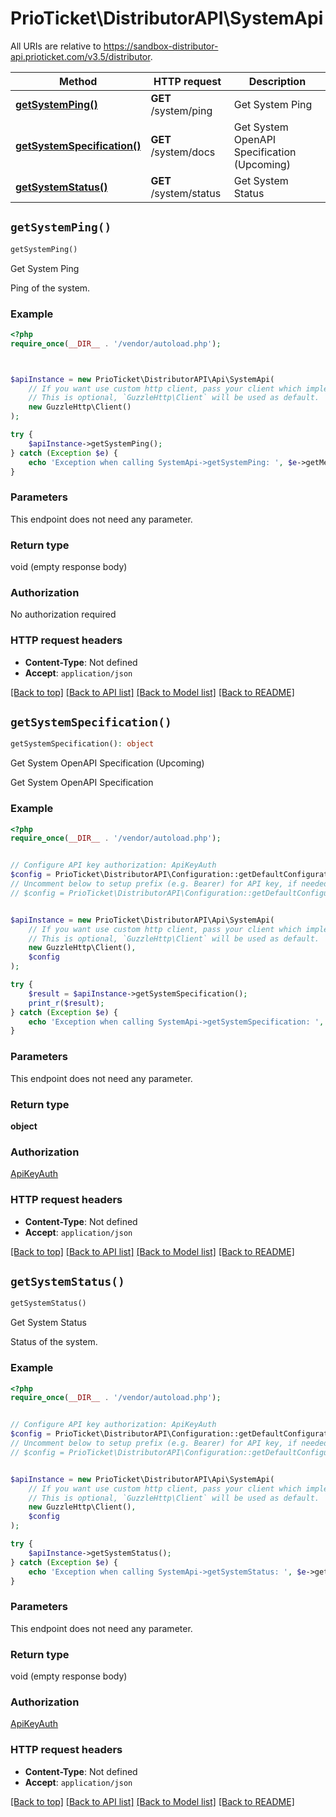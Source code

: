 # PrioTicket\DistributorAPI\SystemApi

All URIs are relative to https://sandbox-distributor-api.prioticket.com/v3.5/distributor.

Method | HTTP request | Description
------------- | ------------- | -------------
[**getSystemPing()**](SystemApi.md#getSystemPing) | **GET** /system/ping | Get System Ping
[**getSystemSpecification()**](SystemApi.md#getSystemSpecification) | **GET** /system/docs | Get System OpenAPI Specification (Upcoming)
[**getSystemStatus()**](SystemApi.md#getSystemStatus) | **GET** /system/status | Get System Status


## `getSystemPing()`

```php
getSystemPing()
```

Get System Ping

Ping of the system.

### Example

```php
<?php
require_once(__DIR__ . '/vendor/autoload.php');



$apiInstance = new PrioTicket\DistributorAPI\Api\SystemApi(
    // If you want use custom http client, pass your client which implements `GuzzleHttp\ClientInterface`.
    // This is optional, `GuzzleHttp\Client` will be used as default.
    new GuzzleHttp\Client()
);

try {
    $apiInstance->getSystemPing();
} catch (Exception $e) {
    echo 'Exception when calling SystemApi->getSystemPing: ', $e->getMessage(), PHP_EOL;
}
```

### Parameters

This endpoint does not need any parameter.

### Return type

void (empty response body)

### Authorization

No authorization required

### HTTP request headers

- **Content-Type**: Not defined
- **Accept**: `application/json`

[[Back to top]](#) [[Back to API list]](../../README.md#endpoints)
[[Back to Model list]](../../README.md#models)
[[Back to README]](../../README.md)

## `getSystemSpecification()`

```php
getSystemSpecification(): object
```

Get System OpenAPI Specification (Upcoming)

Get System OpenAPI Specification

### Example

```php
<?php
require_once(__DIR__ . '/vendor/autoload.php');


// Configure API key authorization: ApiKeyAuth
$config = PrioTicket\DistributorAPI\Configuration::getDefaultConfiguration()->setApiKey('key', 'YOUR_API_KEY');
// Uncomment below to setup prefix (e.g. Bearer) for API key, if needed
// $config = PrioTicket\DistributorAPI\Configuration::getDefaultConfiguration()->setApiKeyPrefix('key', 'Bearer');


$apiInstance = new PrioTicket\DistributorAPI\Api\SystemApi(
    // If you want use custom http client, pass your client which implements `GuzzleHttp\ClientInterface`.
    // This is optional, `GuzzleHttp\Client` will be used as default.
    new GuzzleHttp\Client(),
    $config
);

try {
    $result = $apiInstance->getSystemSpecification();
    print_r($result);
} catch (Exception $e) {
    echo 'Exception when calling SystemApi->getSystemSpecification: ', $e->getMessage(), PHP_EOL;
}
```

### Parameters

This endpoint does not need any parameter.

### Return type

**object**

### Authorization

[ApiKeyAuth](../../README.md#ApiKeyAuth)

### HTTP request headers

- **Content-Type**: Not defined
- **Accept**: `application/json`

[[Back to top]](#) [[Back to API list]](../../README.md#endpoints)
[[Back to Model list]](../../README.md#models)
[[Back to README]](../../README.md)

## `getSystemStatus()`

```php
getSystemStatus()
```

Get System Status

Status of the system.

### Example

```php
<?php
require_once(__DIR__ . '/vendor/autoload.php');


// Configure API key authorization: ApiKeyAuth
$config = PrioTicket\DistributorAPI\Configuration::getDefaultConfiguration()->setApiKey('key', 'YOUR_API_KEY');
// Uncomment below to setup prefix (e.g. Bearer) for API key, if needed
// $config = PrioTicket\DistributorAPI\Configuration::getDefaultConfiguration()->setApiKeyPrefix('key', 'Bearer');


$apiInstance = new PrioTicket\DistributorAPI\Api\SystemApi(
    // If you want use custom http client, pass your client which implements `GuzzleHttp\ClientInterface`.
    // This is optional, `GuzzleHttp\Client` will be used as default.
    new GuzzleHttp\Client(),
    $config
);

try {
    $apiInstance->getSystemStatus();
} catch (Exception $e) {
    echo 'Exception when calling SystemApi->getSystemStatus: ', $e->getMessage(), PHP_EOL;
}
```

### Parameters

This endpoint does not need any parameter.

### Return type

void (empty response body)

### Authorization

[ApiKeyAuth](../../README.md#ApiKeyAuth)

### HTTP request headers

- **Content-Type**: Not defined
- **Accept**: `application/json`

[[Back to top]](#) [[Back to API list]](../../README.md#endpoints)
[[Back to Model list]](../../README.md#models)
[[Back to README]](../../README.md)
